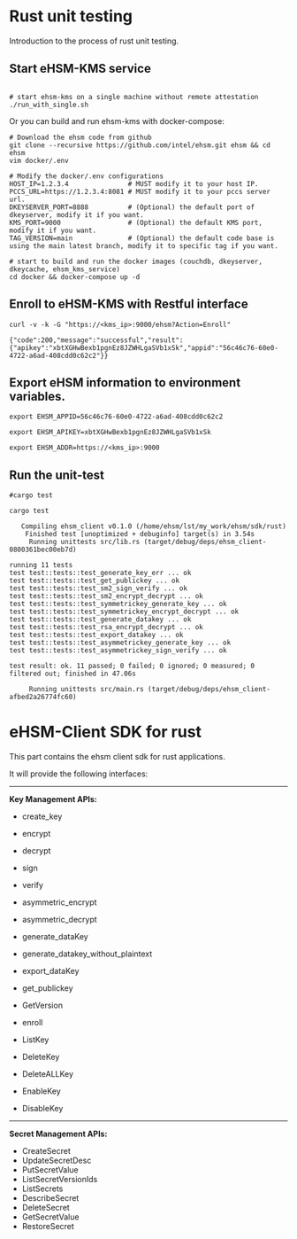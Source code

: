 # Rust unit testing
Introduction to the process of rust unit testing.

## Start eHSM-KMS service

```

# start ehsm-kms on a single machine without remote attestation
./run_with_single.sh
```
Or you can build and run ehsm-kms with docker-compose:
```
# Download the ehsm code from github
git clone --recursive https://github.com/intel/ehsm.git ehsm && cd ehsm
vim docker/.env

# Modify the docker/.env configurations
HOST_IP=1.2.3.4               # MUST modify it to your host IP.
PCCS_URL=https://1.2.3.4:8081 # MUST modify it to your pccs server url.
DKEYSERVER_PORT=8888          # (Optional) the default port of dkeyserver, modify it if you want.
KMS_PORT=9000                 # (Optional) the default KMS port, modify it if you want.
TAG_VERSION=main              # (Optional) the default code base is using the main latest branch, modify it to specific tag if you want.

# start to build and run the docker images (couchdb, dkeyserver, dkeycache, ehsm_kms_service)
cd docker && docker-compose up -d
```
## Enroll to eHSM-KMS with Restful interface
```
curl -v -k -G "https://<kms_ip>:9000/ehsm?Action=Enroll"

{"code":200,"message":"successful","result":{"apikey":"xbtXGHwBexb1pgnEz8JZWHLgaSVb1xSk","appid":"56c46c76-60e0-4722-a6ad-408cdd0c62c2"}}
```
## Export eHSM information to environment variables.

```
export EHSM_APPID=56c46c76-60e0-4722-a6ad-408cdd0c62c2

export EHSM_APIKEY=xbtXGHwBexb1pgnEz8JZWHLgaSVb1xSk

export EHSM_ADDR=https://<kms_ip>:9000

```
## Run the unit-test

```
#cargo test

cargo test

   Compiling ehsm_client v0.1.0 (/home/ehsm/lst/my_work/ehsm/sdk/rust)
    Finished test [unoptimized + debuginfo] target(s) in 3.54s
     Running unittests src/lib.rs (target/debug/deps/ehsm_client-0800361bec00eb7d)

running 11 tests
test test::tests::test_generate_key_err ... ok
test test::tests::test_get_publickey ... ok
test test::tests::test_sm2_sign_verify ... ok
test test::tests::test_sm2_encrypt_decrypt ... ok
test test::tests::test_symmetrickey_generate_key ... ok
test test::tests::test_symmetrickey_encrypt_decrypt ... ok
test test::tests::test_generate_datakey ... ok
test test::tests::test_rsa_encrypt_decrypt ... ok
test test::tests::test_export_datakey ... ok
test test::tests::test_asymmetrickey_generate_key ... ok
test test::tests::test_asymmetrickey_sign_verify ... ok

test result: ok. 11 passed; 0 failed; 0 ignored; 0 measured; 0 filtered out; finished in 47.06s

     Running unittests src/main.rs (target/debug/deps/ehsm_client-afbed2a26774fc60)
```
# eHSM-Client SDK for rust

This part contains the ehsm client sdk for rust applications.

It will provide the following interfaces:

---
**Key Management APIs:**
- create_key
- encrypt
- decrypt
- sign
- verify
- asymmetric_encrypt
- asymmetric_decrypt
- generate_dataKey
- generate_datakey_without_plaintext
- export_dataKey
- get_publickey

- GetVersion
- enroll
- ListKey
- DeleteKey
- DeleteALLKey
- EnableKey
- DisableKey
---

**Secret Management APIs:**
- CreateSecret
- UpdateSecretDesc
- PutSecretValue
- ListSecretVersionIds
- ListSecrets
- DescribeSecret
- DeleteSecret
- GetSecretValue
- RestoreSecret
